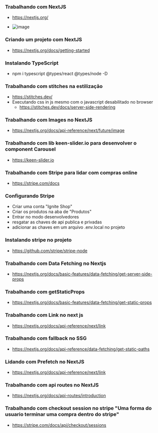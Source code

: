 ### Trabalhando com NextJS
- https://nextjs.org/

- ![image](https://user-images.githubusercontent.com/54858003/191384325-fb84a99b-4c18-49bb-a1fa-165d43ea0c17.png)

### Criando um projeto com NextJS
- https://nextjs.org/docs/getting-started

### Instalando TypeScript
- npm i typescript @types/react @types/node -D

### Trabalhando com stitches na estilização
- https://stitches.dev/
- Executando css in js mesmo com o javascript desabilitado no browser
  - https://stitches.dev/docs/server-side-rendering

### Trabalhando com Images no NextJS
- https://nextjs.org/docs/api-reference/next/future/image

### Trabalhando com lib keen-slider.io para desenvolver o component Carousel
- https://keen-slider.io

### Trabalhando com Stripe para lidar com compras online
- https://stripe.com/docs

### Configurando Stripe
- Criar uma conta "Ignite Shop"
- Criar os produtos na aba de "Produtos"
- Entrar no modo desenvolvedores
- resgatar as chaves de api publica e privadas 
- adicionar as chaves em um arquivo .env.local no projeto

### Instalando stripe no projeto
- https://github.com/stripe/stripe-node

### Trabalhando com Data Fetching no Nextjs
- https://nextjs.org/docs/basic-features/data-fetching/get-server-side-props

### Trabalhando com getStaticProps
- https://nextjs.org/docs/basic-features/data-fetching/get-static-props

### Trabalhando com Link no next js
- https://nextjs.org/docs/api-reference/next/link

### Trabalhando com fallback no SSG
- https://nextjs.org/docs/api-reference/data-fetching/get-static-paths

### Lidando com Prefetch no NextJS
- https://nextjs.org/docs/api-reference/next/link

### Trabalhando com api routes no NextJS
- https://nextjs.org/docs/api-routes/introduction

### Trabalhando com checkout session no stripe "Uma forma do usuario terminar uma compra dentro do stripe"
- https://stripe.com/docs/api/checkout/sessions